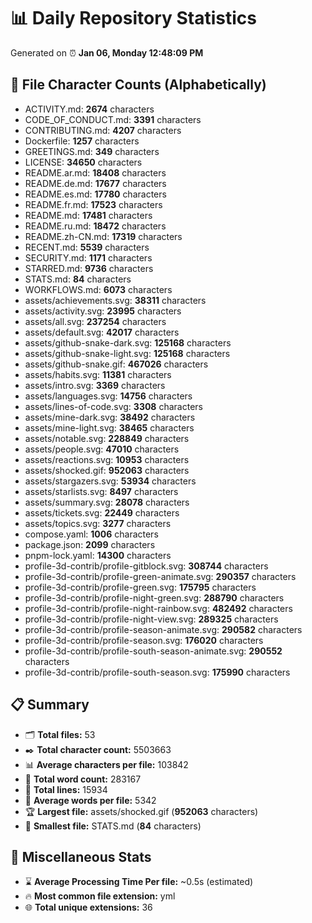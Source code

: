 # 📊 Daily Repository Statistics
Generated on ⏰ **Jan 06, Monday 12:48:09 PM**

## 📂 File Character Counts (Alphabetically)
- ACTIVITY.md: **2674** characters
- CODE_OF_CONDUCT.md: **3391** characters
- CONTRIBUTING.md: **4207** characters
- Dockerfile: **1257** characters
- GREETINGS.md: **349** characters
- LICENSE: **34650** characters
- README.ar.md: **18408** characters
- README.de.md: **17677** characters
- README.es.md: **17780** characters
- README.fr.md: **17523** characters
- README.md: **17481** characters
- README.ru.md: **18472** characters
- README.zh-CN.md: **17319** characters
- RECENT.md: **5539** characters
- SECURITY.md: **1171** characters
- STARRED.md: **9736** characters
- STATS.md: **84** characters
- WORKFLOWS.md: **6073** characters
- assets/achievements.svg: **38311** characters
- assets/activity.svg: **23995** characters
- assets/all.svg: **237254** characters
- assets/default.svg: **42017** characters
- assets/github-snake-dark.svg: **125168** characters
- assets/github-snake-light.svg: **125168** characters
- assets/github-snake.gif: **467026** characters
- assets/habits.svg: **11381** characters
- assets/intro.svg: **3369** characters
- assets/languages.svg: **14756** characters
- assets/lines-of-code.svg: **3308** characters
- assets/mine-dark.svg: **38492** characters
- assets/mine-light.svg: **38465** characters
- assets/notable.svg: **228849** characters
- assets/people.svg: **47010** characters
- assets/reactions.svg: **10953** characters
- assets/shocked.gif: **952063** characters
- assets/stargazers.svg: **53934** characters
- assets/starlists.svg: **8497** characters
- assets/summary.svg: **28078** characters
- assets/tickets.svg: **22449** characters
- assets/topics.svg: **3277** characters
- compose.yaml: **1006** characters
- package.json: **2099** characters
- pnpm-lock.yaml: **14300** characters
- profile-3d-contrib/profile-gitblock.svg: **308744** characters
- profile-3d-contrib/profile-green-animate.svg: **290357** characters
- profile-3d-contrib/profile-green.svg: **175795** characters
- profile-3d-contrib/profile-night-green.svg: **288790** characters
- profile-3d-contrib/profile-night-rainbow.svg: **482492** characters
- profile-3d-contrib/profile-night-view.svg: **289325** characters
- profile-3d-contrib/profile-season-animate.svg: **290582** characters
- profile-3d-contrib/profile-season.svg: **176020** characters
- profile-3d-contrib/profile-south-season-animate.svg: **290552** characters
- profile-3d-contrib/profile-south-season.svg: **175990** characters

## 📋 Summary
- 🗂️ **Total files:** 53
- ✒️ **Total character count:** 5503663
- 📊 **Average characters per file:** 103842
- 📝 **Total word count:** 283167
- 🧾 **Total lines:** 15934
- 📐 **Average words per file:** 5342
- 🏆 **Largest file:** assets/shocked.gif (**952063** characters)
- 🥉 **Smallest file:** STATS.md (**84** characters)

## 🌟 Miscellaneous Stats
- ⌛ **Average Processing Time Per file:** ~0.5s (estimated)
- 🔥 **Most common file extension:** yml
- 🌐 **Total unique extensions:** 36
